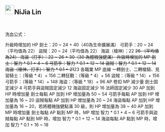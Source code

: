 <div class="markdown-heading"><h2 class="heading-element">
<a target="_blank" rel="noopener noreferrer nofollow" href="https://camo.githubusercontent.com/685737c75a373e019c80edda14003d35ac2b0933662bbfa8111dff6c2706a952/68747470733a2f2f7370726f66696c652e6c696e652d7363646e2e6e65742f30684b76546f6766334946466c3546676669356770714a676c47467a4e615a30314c584852616278684654446c4e493174614269565a61423543536a74484a31594a41434a534e307846486a703142574d5f5a30446f6258346d536d35414946454d584868627551"><img src="https://camo.githubusercontent.com/685737c75a373e019c80edda14003d35ac2b0933662bbfa8111dff6c2706a952/68747470733a2f2f7370726f66696c652e6c696e652d7363646e2e6e65742f30684b76546f6766334946466c3546676669356770714a676c47467a4e615a30314c584852616278684654446c4e493174614269565a61423543536a74484a31594a41434a534e307846486a703142574d5f5a30446f6258346d536d35414946454d584868627551" width="30" height="30" data-canonical-src="https://sprofile.line-scdn.net/0hKvTogf3IFFl5Fgfi5gpqJglGFzNaZ01LXHRabxhFTDlNI1taBiVZaB5CSjtHJ1YJACJSN0xFHjp1BWM_Z0DobX4mSm5AIFEMXHhbuQ" style="max-width: 100%;"></a>NiJia Lin</h2><a id="user-content-nijia-lin" class="anchor" aria-label="Permalink: NiJia Lin" href="#nijia-lin"><span aria-hidden="true" class="octicon octicon-link"></span></a></div><br><p>洗血公式：</p>
<p>升級時增加的 HP
劍士：20 ~ 24 + 40（40為生命擴展滿）
弓箭手：20 ~ 24（平均值為 22）
盜賊：20 ~ 24（平均值為 22）
海盜（槍神）：22 <del>26 （平均值為24）
海盜（打手）：22 ~ 26 + 30（30 為體魄強健滿）
升級時增加的 MP
劍士：智力 * 0.1 + 4 ~ 6
弓箭手：智力 * 0.1 + 12 ~ 14
盜賊：智力 * 0.1 + 12 ~ 14
海盜（槍神、打手）：智力 * 0.1 + 21</del>23
各職業 MP 底線
一轉劍士、二轉槍騎、見習騎士：（等級 * 4）+ 156
二轉狂戰：（等級 * 4）+ 56
盜賊：（等級 * 14）+ 156
弓箭手：（等級 * 14）+ 148
海盜：（等級 * 18）+ 96
AP 卷扣 MP 減少量
劍士固定減少 4
弓箭手與盜賊固定減少 12
海盜固定減少 16
法師固定減少 30
AP 加到 HP 時增加量
劍士每點 AP 加到 HP 增加量為 50 ~ 54
弓箭手每點 AP 加到 HP 增加量為 16 ~ 20
盜賊每點 AP 加到 HP 增加量為 20 ~ 24
海盜每點 AP 加到 HP 增加量為 16 ~ 20，若將體魄強健點滿 30 級，則 HP 增加量為 38 ~ 40
AP 加到 MP 時增加量
劍士每點 AP 點到 MP 時，MP 增加 智力 * 0.1 + 4 ~ 6
弓箭手與盜賊每點 AP 點到 MP 時，增加 智力 * 0.1 + 12 ~ 14
海盜每點 AP 點到 MP 時，增加 智力 * 0.1 + 16 ~ 18</p>
